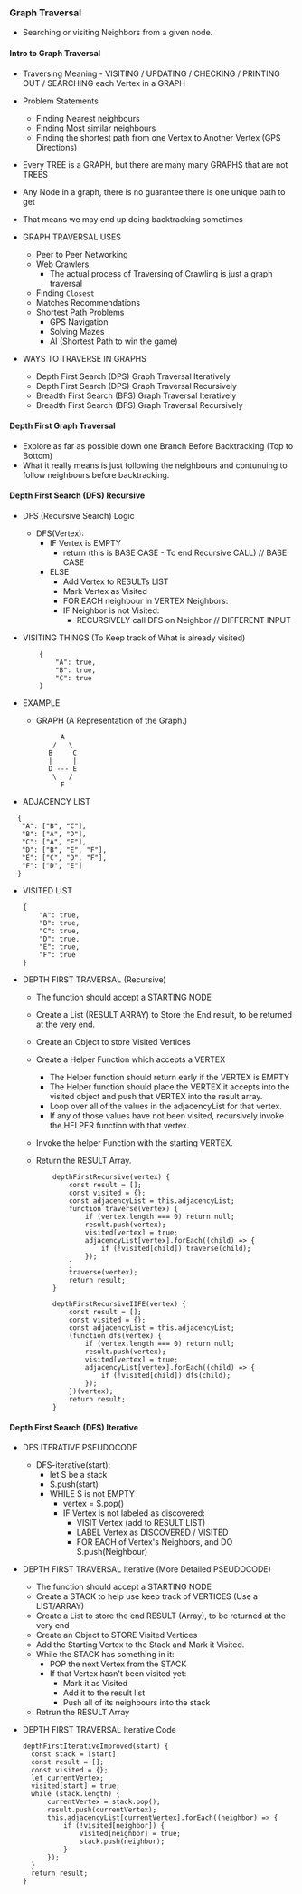 ### Graph Traversal

- Searching or visiting Neighbors from a given node.

#### Intro to Graph Traversal

- Traversing Meaning - VISITING / UPDATING / CHECKING / PRINTING OUT / SEARCHING each Vertex in a GRAPH

- Problem Statements

  - Finding Nearest neighbours
  - Finding Most similar neighbours
  - Finding the shortest path from one Vertex to Another Vertex (GPS Directions)

- Every TREE is a GRAPH, but there are many many GRAPHS that are not TREES
- Any Node in a graph, there is no guarantee there is one unique path to get
- That means we may end up doing backtracking sometimes

- GRAPH TRAVERSAL USES

  - Peer to Peer Networking
  - Web Crawlers
    - The actual process of Traversing of Crawling is just a graph traversal
  - Finding `Closest`
  - Matches Recommendations
  - Shortest Path Problems
    - GPS Navigation
    - Solving Mazes
    - AI (Shortest Path to win the game)

- WAYS TO TRAVERSE IN GRAPHS
  - Depth First Search (DPS) Graph Traversal Iteratively
  - Depth First Search (DPS) Graph Traversal Recursively
  - Breadth First Search (BFS) Graph Traversal Iteratively
  - Breadth First Search (BFS) Graph Traversal Recursively

#### Depth First Graph Traversal

- Explore as far as possible down one Branch Before Backtracking (Top to Bottom)
- What it really means is just following the neighbours and contunuing to follow neighbours
  before backtracking.

#### Depth First Search (DFS) Recursive

- DFS (Recursive Search) Logic

  - DFS(Vertex):
    - IF Vertex is EMPTY
      - return (this is BASE CASE - To end Recursive CALL) // BASE CASE
    - ELSE
      - Add Vertex to RESULTs LIST
      - Mark Vertex as Visited
      - FOR EACH neighbour in VERTEX Neighbors:
      - IF Neighbor is not Visited:
        - RECURSIVELY call DFS on Neighbor // DIFFERENT INPUT

- VISITING THINGS (To Keep track of What is already visited)

  ```
      {
          "A": true,
          "B": true,
          "C": true
      }
  ```

- EXAMPLE

  - GRAPH
    (A Representation of the Graph.)

    ```
          A
        /   \
       B     C
       |     |
       D --- E
        \   /
          F
    ```

- ADJACENCY LIST

```
  {
   "A": ["B", "C"],
   "B": ["A", "D"],
   "C": ["A", "E"],
   "D": ["B", "E", "F"],
   "E": ["C", "D", "F"],
   "F": ["D", "E"]
  }
```

- VISITED LIST

  ```
  {
      "A": true,
      "B": true,
      "C": true,
      "D": true,
      "E": true,
      "F": true
  }
  ```

- DEPTH FIRST TRAVERSAL (Recursive)

  - The function should accept a STARTING NODE
  - Create a List (RESULT ARRAY) to Store the End result, to be returned at the very end.
  - Create an Object to store Visited Vertices
  - Create a Helper Function which accepts a VERTEX
    - The Helper function should return early if the VERTEX is EMPTY
    - The Helper function should place the VERTEX it accepts into the visited object
      and push that VERTEX into the result array.
    - Loop over all of the values in the adjacencyList for that vertex.
    - If any of those values have not been visited, recursively invoke the HELPER
      function with that vertex.
  - Invoke the helper Function with the starting VERTEX.
  - Return the RESULT Array.

    ```
        depthFirstRecursive(vertex) {
            const result = [];
            const visited = {};
            const adjacencyList = this.adjacencyList;
            function traverse(vertex) {
                if (vertex.length === 0) return null;
                result.push(vertex);
                visited[vertex] = true;
                adjacencyList[vertex].forEach((child) => {
                    if (!visited[child]) traverse(child);
                });
            }
            traverse(vertex);
            return result;
        }

        depthFirstRecursiveIIFE(vertex) {
            const result = [];
            const visited = {};
            const adjacencyList = this.adjacencyList;
            (function dfs(vertex) {
                if (vertex.length === 0) return null;
                result.push(vertex);
                visited[vertex] = true;
                adjacencyList[vertex].forEach((child) => {
                    if (!visited[child]) dfs(child);
                });
            })(vertex);
            return result;
        }
    ```

#### Depth First Search (DFS) Iterative

- DFS ITERATIVE PSEUDOCODE

  - DFS-iterative(start):
    - let S be a stack
    - S.push(start)
    - WHILE S is not EMPTY
      - vertex = S.pop()
      - IF Vertex is not labeled as discovered:
        - VISIT Vertex (add to RESULT LIST)
        - LABEL Vertex as DISCOVERED / VISITED
        - FOR EACH of Vertex's Neighbors, and DO S.push(Neighbour)

- DEPTH FIRST TRAVERSAL Iterative (More Detailed PSEUDOCODE)

  - The function should accept a STARTING NODE
  - Create a STACK to help use keep track of VERTICES (Use a LIST/ARRAY)
  - Create a List to store the end RESULT (Array), to be returned at the very end
  - Create an Object to STORE Visited Vertices
  - Add the Starting Vertex to the Stack and Mark it Visited.
  - While the STACK has something in it:
    - POP the next Vertex from the STACK
    - If that Vertex hasn't been visited yet:
      - Mark it as Visited
      - Add it to the result list
      - Push all of its neighbours into the stack
  - Retrun the RESULT Array

- DEPTH FIRST TRAVERSAL Iterative Code

  ```
  depthFirstIterativeImproved(start) {
    const stack = [start];
    const result = [];
    const visited = {};
    let currentVertex;
    visited[start] = true;
    while (stack.length) {
        currentVertex = stack.pop();
        result.push(currentVertex);
        this.adjacencyList[currentVertex].forEach((neighbor) => {
            if (!visited[neighbor]) {
                visited[neighbor] = true;
                stack.push(neighbor);
            }
        });
    }
    return result;
  }
  ```
